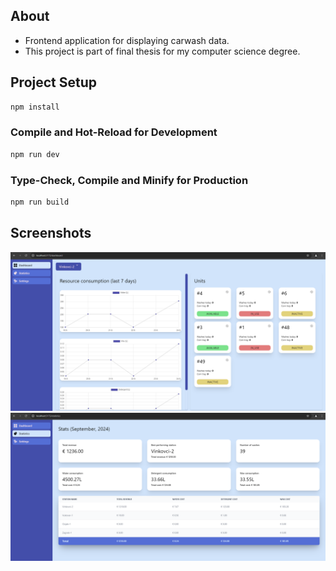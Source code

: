 ## About
- Frontend application for displaying carwash data.
- This project is part of final thesis for my computer science degree.


## Project Setup

```sh
npm install
```

### Compile and Hot-Reload for Development

```sh
npm run dev
```

### Type-Check, Compile and Minify for Production

```sh
npm run build
```

## Screenshots
![screenshot1](images/1.PNG)
![screenshot2](images/2.PNG)
